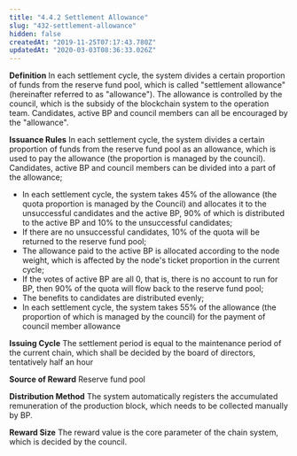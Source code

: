 ```yaml
---
title: "4.4.2 Settlement Allowance"
slug: "432-settlement-allowance"
hidden: false
createdAt: "2019-11-25T07:17:43.780Z"
updatedAt: "2020-03-03T08:36:33.026Z"
---
```

**Definition**
In each settlement cycle, the system divides a certain proportion of funds from the reserve fund pool, which is called "settlement allowance" (hereinafter referred to as "allowance"). The allowance is controlled by the council, which is the subsidy of the blockchain system to the operation team. Candidates, active BP and council members can all be encouraged by the "allowance".

**Issuance Rules**
In each settlement cycle, the system divides a certain proportion of funds from the reserve fund pool as an allowance, which is used to pay the allowance (the proportion is managed by the council). Candidates, active BP and council members can be divided into a part of the allowance;
* In each settlement cycle, the system takes 45% of the allowance (the quota proportion is managed by the Council) and allocates it to the unsuccessful candidates and the active BP, 90% of which is distributed to the active BP and 10% to the unsuccessful candidates;
* If there are no unsuccessful candidates, 10% of the quota will be returned to the reserve fund pool;
* The allowance paid to the active BP is allocated according to the node weight, which is affected by the node's ticket proportion in the current cycle;
* If the votes of active BP are all 0, that is, there is no account to run for BP, then 90% of the quota will flow back to the reserve fund pool;
* The benefits to candidates are distributed evenly;
* In each settlement cycle, the system takes 55% of the allowance (the proportion of which is managed by the council) for the payment of council member allowance

**Issuing Cycle**
The settlement period is equal to the maintenance period of the current chain, which shall be decided by the board of directors, tentatively half an hour

**Source of Reward**
Reserve fund pool

**Distribution Method**
The system automatically registers the accumulated remuneration of the production block, which needs to be collected manually by BP.

**Reward Size**
The reward value is the core parameter of the chain system, which is decided by the council.